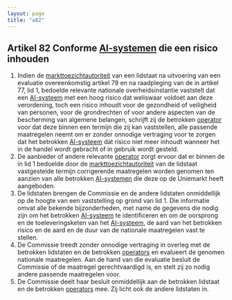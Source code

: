 ```yaml
---
layout: page
title: "a82"
---
```


## Artikel 82 Conforme [AI-systemen](a3.md#^ai-systeem) die een risico inhouden

1. Indien de [markttoezichtautoriteit](a3.md#^mta) van een lidstaat na uitvoering van een evaluatie overeenkomstig artikel 79 en na raadpleging van de in artikel 77, lid 1, bedoelde relevante nationale overheidsinstantie vaststelt dat een [AI-systeem](a3.md#^ai-systeem) met een hoog risico dat weliswaar voldoet aan deze verordening, toch een risico inhoudt voor de gezondheid of veiligheid van personen, voor de grondrechten of voor andere aspecten van de bescherming van algemene belangen, schrijft zij de betrokken [operator](a3.md#^operator) voor dat deze binnen een termijn die zij kan vaststellen, alle passende maatregelen neemt om er zonder onnodige vertraging voor te zorgen dat het betrokken [AI-systeem](a3.md#^ai-systeem) dat risico niet meer inhoudt wanneer het in de handel wordt gebracht of in gebruik wordt gesteld.
2. De aanbieder of andere relevante [operator](a3.md#^operator) zorgt ervoor dat er binnen de in lid 1 bedoelde door de [markttoezichtautoriteit](a3.md#^mta) van de lidstaat vastgestelde termijn corrigerende maatregelen worden genomen ten aanzien van alle betrokken [AI-systemen](a3.md#^ai-systeem) die deze op de Uniemarkt heeft aangeboden.
3. De lidstaten brengen de Commissie en de andere lidstaten onmiddellijk op de hoogte van een vaststelling op grond van lid 1. Die informatie omvat alle bekende bijzonderheden, met name de gegevens die nodig zijn om het betrokken [AI-systeem](a3.md#^ai-systeem) te identificeren en om de oorsprong en de toeleveringsketen van het [AI-systeem](a3.md#^ai-systeem), de aard van het betrokken risico en de aard en de duur van de nationale maatregelen vast te stellen.
4. De Commissie treedt zonder onnodige vertraging in overleg met de betrokken lidstaten en de betrokken [operators](a3.md#^operator) en evalueert de genomen nationale maatregelen. Aan de hand van die evaluatie besluit de Commissie of de maatregel gerechtvaardigd is, en stelt zij zo nodig andere passende maatregelen voor.
5. De Commissie deelt haar besluit onmiddellijk aan de betrokken lidstaat en de betrokken [operators](a3.md#^operator) mee. Zij licht ook de andere lidstaten in.